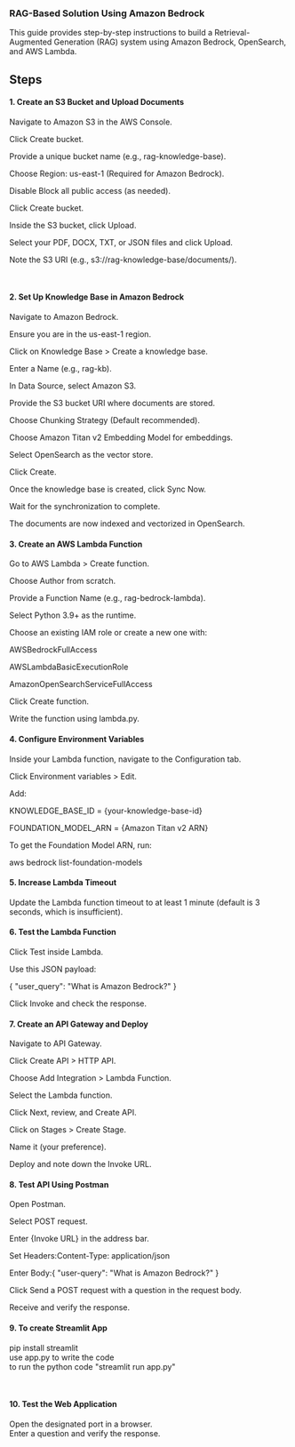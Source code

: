 <h3>RAG-Based Solution Using Amazon Bedrock</h3>

<p>This guide provides step-by-step instructions to build a Retrieval-Augmented Generation (RAG) system using Amazon Bedrock, OpenSearch, and AWS Lambda.</p>

<h2>Steps</h2>

<h4>1. Create an S3 Bucket and Upload Documents</br></h4>

<p>Navigate to Amazon S3 in the AWS Console.</br>

Click Create bucket.</br>

Provide a unique bucket name (e.g., rag-knowledge-base).</br>

Choose Region: us-east-1 (Required for Amazon Bedrock).</br>

Disable Block all public access (as needed).</br>

Click Create bucket.</br>

Inside the S3 bucket, click Upload.</br>

Select your PDF, DOCX, TXT, or JSON files and click Upload.</br>

Note the S3 URI (e.g., s3://rag-knowledge-base/documents/).</p></br>

<h4><p>2. Set Up Knowledge Base in Amazon Bedrock</br></h4>

Navigate to Amazon Bedrock.</br>

Ensure you are in the us-east-1 region.</br>

Click on Knowledge Base > Create a knowledge base.</br>

Enter a Name (e.g., rag-kb).</br>

In Data Source, select Amazon S3.</br>

Provide the S3 bucket URI where documents are stored.</br>

Choose Chunking Strategy (Default recommended).</br>

Choose Amazon Titan v2 Embedding Model for embeddings.</br>

Select OpenSearch as the vector store.</br>

Click Create.</br>

Once the knowledge base is created, click Sync Now.</br>

Wait for the synchronization to complete.</br>

The documents are now indexed and vectorized in OpenSearch.</br></p>

<h4><p>3. Create an AWS Lambda Function</br></h4>

Go to AWS Lambda > Create function.</br>

Choose Author from scratch.</br>

Provide a Function Name (e.g., rag-bedrock-lambda).</br>

Select Python 3.9+ as the runtime.</br>

Choose an existing IAM role or create a new one with:</br>

AWSBedrockFullAccess</br>

AWSLambdaBasicExecutionRole</br>

AmazonOpenSearchServiceFullAccess</br>

Click Create function.</br>

Write the function using lambda.py.</br></p>

<h4><p>4. Configure Environment Variables</br></h4>

Inside your Lambda function, navigate to the Configuration tab.</br>

Click Environment variables > Edit.</br>

Add:</br>

KNOWLEDGE_BASE_ID = {your-knowledge-base-id}</br>

FOUNDATION_MODEL_ARN = {Amazon Titan v2 ARN}</br>

To get the Foundation Model ARN, run:</br>

aws bedrock list-foundation-models<br/></p>

<h4><p>5. Increase Lambda Timeout</br></h4>

Update the Lambda function timeout to at least 1 minute (default is 3 seconds, which is insufficient).</br></p>

<h4><p>6. Test the Lambda Function</br></h4>

Click Test inside Lambda.</br>

Use this JSON payload:</br>

{ "user_query": "What is Amazon Bedrock?" }<br/>

Click Invoke and check the response.</br></p>

<h4><p>7. Create an API Gateway and Deploy</br></h4>

Navigate to API Gateway.</br>

Click Create API > HTTP API.</br>

Choose Add Integration > Lambda Function.</br>

Select the Lambda function.</br>

Click Next, review, and Create API.</br>

Click on Stages > Create Stage.</br>

Name it (your preference).</br>

Deploy and note down the Invoke URL.</br></p>

<h4><p>8. Test API Using Postman</br></h4>

Open Postman.</br>

Select POST request.</br>

Enter {Invoke URL} in the address bar.</br>

Set Headers:Content-Type: application/json</br>

Enter Body:{ "user-query": "What is Amazon Bedrock?" }<br/>

Click Send a POST request with a question in the request body.</br>

Receive and verify the response.</br></p>

<h4><p>9. To create Streamlit App</br></h4>
  pip install streamlit</br>
  use app.py to write the code</br>
  to run the python code "streamlit run app.py"</p></br>
    
<h4><p>10. Test the Web Application</br></h4>
   Open the designated port in a browser.</br>
   Enter a question and verify the response.</br></p>



